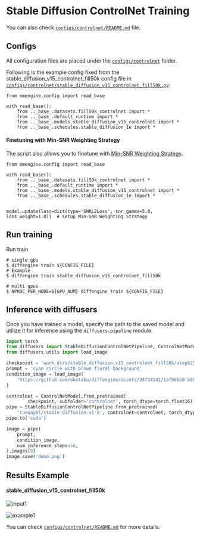 # Stable Diffusion ControlNet Training

You can also check [`configs/controlnet/README.md`](https://github.com/okotaku/diffengine/tree/main/diffengine/configs/controlnet/README.md) file.

## Configs

All configuration files are placed under the [`configs/controlnet`](https://github.com/okotaku/diffengine/tree/main/diffengine/configs/controlnet/) folder.

Following is the example config fixed from the stable_diffusion_v15_controlnet_fill50k config file in [`configs/controlnet/stable_diffusion_v15_controlnet_fill50k.py`](https://github.com/okotaku/diffengine/tree/main/diffengine/configs/controlnet/stable_diffusion_v15_controlnet_fill50k.py):

```
from mmengine.config import read_base

with read_base():
    from .._base_.datasets.fill50k_controlnet import *
    from .._base_.default_runtime import *
    from .._base_.models.stable_diffusion_v15_controlnet import *
    from .._base_.schedules.stable_diffusion_1e import *
```

#### Finetuning with Min-SNR Weighting Strategy

The script also allows you to finetune with [Min-SNR Weighting Strategy](https://arxiv.org/abs/2303.09556).

```
from mmengine.config import read_base

with read_base():
    from .._base_.datasets.fill50k_controlnet import *
    from .._base_.default_runtime import *
    from .._base_.models.stable_diffusion_v15_controlnet import *
    from .._base_.schedules.stable_diffusion_1e import *


model.update(loss=dict(type='SNRL2Loss', snr_gamma=5.0, loss_weight=1.0))  # setup Min-SNR Weighting Strategy
```

## Run training

Run train

```
# single gpu
$ diffengine train ${CONFIG_FILE}
# Example
$ diffengine train stable_diffusion_v15_controlnet_fill50k

# multi gpus
$ NPROC_PER_NODE=${GPU_NUM} diffengine train ${CONFIG_FILE}
```

## Inference with diffusers

Once you have trained a model, specify the path to the saved model and utilize it for inference using the `diffusers.pipeline` module.

```py
import torch
from diffusers import StableDiffusionControlNetPipeline, ControlNetModel
from diffusers.utils import load_image

checkpoint = 'work_dirs/stable_diffusion_v15_controlnet_fill50k/step6250'
prompt = 'cyan circle with brown floral background'
condition_image = load_image(
    'https://github.com/okotaku/diffengine/assets/24734142/1af9dbb0-b056-435c-bc4b-62a823889191'
)

controlnet = ControlNetModel.from_pretrained(
        checkpoint, subfolder='controlnet', torch_dtype=torch.float16)
pipe = StableDiffusionControlNetPipeline.from_pretrained(
    'runwayml/stable-diffusion-v1-5', controlnet=controlnet, torch_dtype=torch.float16)
pipe.to('cuda')

image = pipe(
    prompt,
    condition_image,
    num_inference_steps=50,
).images[0]
image.save('demo.png')
```

## Results Example

#### stable_diffusion_v15_controlnet_fill50k

![input1](https://github.com/okotaku/diffengine/assets/24734142/1af9dbb0-b056-435c-bc4b-62a823889191)

![example1](https://github.com/okotaku/diffengine/assets/24734142/a14cc9a6-3a40-4577-bd5a-2ddbab60970d)

You can check [`configs/controlnet/README.md`](https://github.com/okotaku/diffengine/tree/main/diffengine/configs/controlnet/README.md#results-example) for more details.
